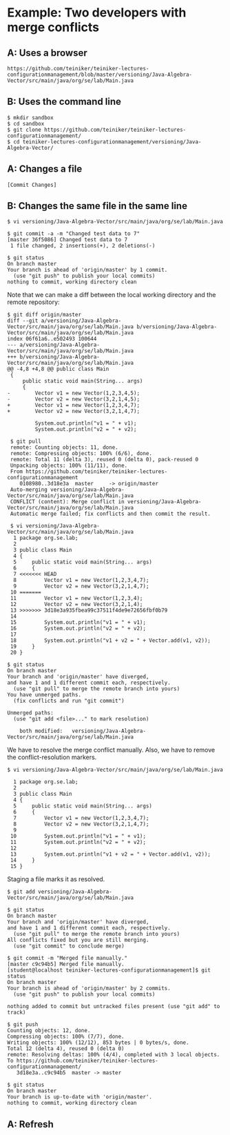 Example: Two developers with merge conflicts
=============================================

A: Uses a browser
------------------
	https://github.com/teiniker/teiniker-lectures-configurationmanagement/blob/master/versioning/Java-Algebra-Vector/src/main/java/org/se/lab/Main.java

B: Uses the command line
-------------------------

```
$ mkdir sandbox
$ cd sandbox
$ git clone https://github.com/teiniker/teiniker-lectures-configurationmanagement/
$ cd teiniker-lectures-configurationmanagement/versioning/Java-Algebra-Vector/
```

A: Changes a file
-----------------
	[Commit Changes]

B: Changes the same file in the same line
----------------------------------------

```
$ vi versioning/Java-Algebra-Vector/src/main/java/org/se/lab/Main.java

$ git commit -a -m "Changed test data to 7"
[master 36f5086] Changed test data to 7
 1 file changed, 2 insertions(+), 2 deletions(-)

$ git status
On branch master
Your branch is ahead of 'origin/master' by 1 commit.
  (use "git push" to publish your local commits)
nothing to commit, working directory clean
```

Note that we can make a diff between the local working directory and the remote repository:

```
$ git diff origin/master
diff --git a/versioning/Java-Algebra-Vector/src/main/java/org/se/lab/Main.java b/versioning/Java-Algebra-Vector/src/main/java/org/se/lab/Main.java
index 06f61a6..e502493 100644
--- a/versioning/Java-Algebra-Vector/src/main/java/org/se/lab/Main.java
+++ b/versioning/Java-Algebra-Vector/src/main/java/org/se/lab/Main.java
@@ -4,8 +4,8 @@ public class Main
 {
     public static void main(String... args)
     {
-        Vector v1 = new Vector(1,2,3,4,5);
-        Vector v2 = new Vector(3,2,1,4,5);
+        Vector v1 = new Vector(1,2,3,4,7);
+        Vector v2 = new Vector(3,2,1,4,7);
         
         System.out.println("v1 = " + v1);
         System.out.println("v2 = " + v2);
```

```
 $ git pull
 remote: Counting objects: 11, done.
 remote: Compressing objects: 100% (6/6), done.
 remote: Total 11 (delta 3), reused 0 (delta 0), pack-reused 0
 Unpacking objects: 100% (11/11), done.
 From https://github.com/teiniker/teiniker-lectures-configurationmanagement
    0108980..3d18e3a  master     -> origin/master
 Auto-merging versioning/Java-Algebra-Vector/src/main/java/org/se/lab/Main.java
 CONFLICT (content): Merge conflict in versioning/Java-Algebra-Vector/src/main/java/org/se/lab/Main.java
 Automatic merge failed; fix conflicts and then commit the result.
```

```
 $ vi versioning/Java-Algebra-Vector/src/main/java/org/se/lab/Main.java
  1 package org.se.lab;
  2 
  3 public class Main
  4 {
  5     public static void main(String... args)
  6     {
  7 <<<<<<< HEAD
  8         Vector v1 = new Vector(1,2,3,4,7);
  9         Vector v2 = new Vector(3,2,1,4,7);
 10 =======
 11         Vector v1 = new Vector(1,2,3,4);
 12         Vector v2 = new Vector(3,2,1,4);
 13 >>>>>>> 3d18e3a935fbea99c37511f4de9e72656fbf0b79
 14 
 15         System.out.println("v1 = " + v1);
 16         System.out.println("v2 = " + v2);
 17 
 18         System.out.println("v1 + v2 = " + Vector.add(v1, v2));
 19     }
 20 }
```

```
$ git status
On branch master
Your branch and 'origin/master' have diverged,
and have 1 and 1 different commit each, respectively.
  (use "git pull" to merge the remote branch into yours)
You have unmerged paths.
  (fix conflicts and run "git commit")

Unmerged paths:
  (use "git add <file>..." to mark resolution)

	both modified:   versioning/Java-Algebra-Vector/src/main/java/org/se/lab/Main.java
```

We have to resolve the merge conflict manually. Also, we have to remove the conflict-resolution markers.
	 
```	 
$ vi versioning/Java-Algebra-Vector/src/main/java/org/se/lab/Main.java

  1 package org.se.lab;
  2 
  3 public class Main
  4 {
  5     public static void main(String... args)
  6     {
  7         Vector v1 = new Vector(1,2,3,4,7);
  8         Vector v2 = new Vector(3,2,1,4,7);
  9 
 10         System.out.println("v1 = " + v1);
 11         System.out.println("v2 = " + v2);
 12         
 13         System.out.println("v1 + v2 = " + Vector.add(v1, v2));
 14     }
 15 }   
```

Staging a file marks it as resolved.

```
$ git add versioning/Java-Algebra-Vector/src/main/java/org/se/lab/Main.java

$ git status
On branch master
Your branch and 'origin/master' have diverged,
and have 1 and 1 different commit each, respectively.
  (use "git pull" to merge the remote branch into yours)
All conflicts fixed but you are still merging.
  (use "git commit" to conclude merge)

$ git commit -m "Merged file manually."
[master c9c94b5] Merged file manually.
[student@localhost teiniker-lectures-configurationmanagement]$ git status
On branch master
Your branch is ahead of 'origin/master' by 2 commits.
  (use "git push" to publish your local commits)

nothing added to commit but untracked files present (use "git add" to track)
```

```
$ git push
Counting objects: 12, done.
Compressing objects: 100% (7/7), done.
Writing objects: 100% (12/12), 853 bytes | 0 bytes/s, done.
Total 12 (delta 4), reused 0 (delta 0)
remote: Resolving deltas: 100% (4/4), completed with 3 local objects.
To https://github.com/teiniker/teiniker-lectures-configurationmanagement/
   3d18e3a..c9c94b5  master -> master

$ git status
On branch master
Your branch is up-to-date with 'origin/master'.
nothing to commit, working directory clean
```

A: Refresh
-----------
